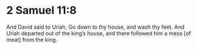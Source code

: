 # 2 Samuel 11:8

And David said to Uriah, Go down to thy house, and wash thy feet. And Uriah departed out of the king’s house, and there followed him a mess [of meat] from the king.
